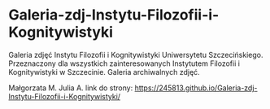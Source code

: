 # Galeria-zdj-Instytu-Filozofii-i-Kognitywistyki
Galeria zdjęć Instytu Filozofii i Kognitywistyki Uniwersytetu Szczecińskiego. Przeznaczony dla wszystkich zainteresowanych Instytutem Filozofii i Kognitywistyki w Szczecinie. Galeria archiwalnych zdjęć.

Małgorzata M. Julia A.
link do strony: https://245813.github.io/Galeria-zdj-Instytu-Filozofii-i-Kognitywistyki/
